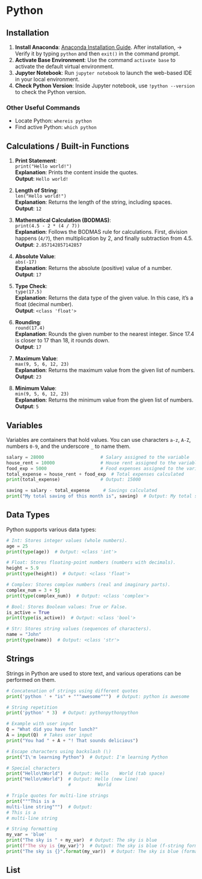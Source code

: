 # Python

## Installation
1. **Install Anaconda**: [Anaconda Installation Guide](https://docs.anaconda.com/anaconda/install/windows/). After installation,
   -> Verify it by typing `python` and then `exit()` in the command prompt.
2. **Activate Base Environment**: Use the command `activate base` to activate the default virtual environment.
3. **Jupyter Notebook**: Run `jupyter notebook` to launch the web-based IDE in your local environment.
4. **Check Python Version**: Inside Jupyter notebook, use `!python --version` to check the Python version.

### Other Useful Commands
- Locate Python: `whereis python`  
- Find active Python: `which python`

## Calculations / Built-in Functions

1. **Print Statement**:  
   `print("Hello world!")`  
   **Explanation**: Prints the content inside the quotes.  
   **Output**: `Hello world!`

2. **Length of String**:  
   `len("Hello world!")`  
   **Explanation**: Returns the length of the string, including spaces.  
   **Output**: `12`

3. **Mathematical Calculation (BODMAS)**:  
   `print(4.5 - 2 * (4 / 7))`  
   **Explanation**: Follows the BODMAS rule for calculations. First, division happens (`4/7`), then multiplication by 2, and finally subtraction from 4.5.  
   **Output**: `2.857142857142857`

4. **Absolute Value**:  
   `abs(-17)`  
   **Explanation**: Returns the absolute (positive) value of a number.  
   **Output**: `17`

5. **Type Check**:  
   `type(17.5)`  
   **Explanation**: Returns the data type of the given value. In this case, it’s a float (decimal number).  
   **Output**: `<class 'float'>`

6. **Rounding**:  
   `round(17.4)`  
   **Explanation**: Rounds the given number to the nearest integer. Since 17.4 is closer to 17 than 18, it rounds down.  
   **Output**: `17`

7. **Maximum Value**:  
   `max(9, 5, 6, 12, 23)`  
   **Explanation**: Returns the maximum value from the given list of numbers.  
   **Output**: `23`

8. **Minimum Value**:  
   `min(9, 5, 6, 12, 23)`  
   **Explanation**: Returns the minimum value from the given list of numbers.  
   **Output**: `5`

## Variables

Variables are containers that hold values. You can use characters `a-z`, `A-Z`, numbers `0-9`, and the underscore `_` to name them.

```python
salary = 28000                     # Salary assigned to the variable
house_rent = 10000                 # House rent assigned to the variable
food_exp = 5000                    # Food expenses assigned to the variable
total_expense = house_rent + food_exp  # Total expenses calculated
print(total_expense)               # Output: 15000

saving = salary - total_expense     # Savings calculated
print("My total saving of this month is", saving)  # Output: My total saving of this month is 13000
```

## Data Types

Python supports various data types:

```python
# Int: Stores integer values (whole numbers).
age = 25
print(type(age))  # Output: <class 'int'>

# Float: Stores floating-point numbers (numbers with decimals).
height = 5.9
print(type(height))  # Output: <class 'float'>

# Complex: Stores complex numbers (real and imaginary parts).
complex_num = 3 + 5j
print(type(complex_num))  # Output: <class 'complex'>

# Bool: Stores Boolean values: True or False.
is_active = True
print(type(is_active))  # Output: <class 'bool'>

# Str: Stores string values (sequences of characters).
name = "John"
print(type(name))  # Output: <class 'str'>
```

## Strings

Strings in Python are used to store text, and various operations can be performed on them.

```python
# Concatenation of strings using different quotes
print('python ' + "is" + """awesome""")  # Output: python is awesome

# String repetition
print('python' * 3)  # Output: pythonpythonpython

# Example with user input
Q = "What did you have for lunch?"
A = input(Q)  # Takes user input
print("You had " + A + "! That sounds delicious")

# Escape characters using backslash (\)
print("I\'m learning Python")  # Output: I'm learning Python

# Special characters
print("Hello\tWorld")  # Output: Hello    World (tab space)
print("Hello\nWorld")  # Output: Hello (new line) 
                       #          World

# Triple quotes for multi-line strings
print("""This is a 
multi-line string""")  # Output:
# This is a
# multi-line string

# String formatting
my_var = 'blue'
print("The sky is " + my_var)  # Output: The sky is blue
print(f"The sky is {my_var}")  # Output: The sky is blue (f-string formatting)
print("The sky is {}".format(my_var))  # Output: The sky is blue (format method)
```
## List
